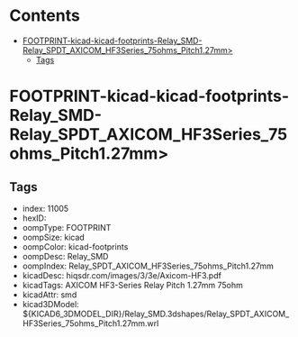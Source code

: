



Contents
========

* [FOOTPRINT-kicad-kicad-footprints-Relay_SMD-Relay_SPDT_AXICOM_HF3Series_75ohms_Pitch1.27mm>](#footprint-kicad-kicad-footprints-relay_smd-relay_spdt_axicom_hf3series_75ohms_pitch127mm)
	* [Tags](#tags)

# FOOTPRINT-kicad-kicad-footprints-Relay_SMD-Relay_SPDT_AXICOM_HF3Series_75ohms_Pitch1.27mm>

## Tags

- index: 11005
- hexID: 
- oompType: FOOTPRINT
- oompSize: kicad
- oompColor: kicad-footprints
- oompDesc: Relay_SMD
- oompIndex: Relay_SPDT_AXICOM_HF3Series_75ohms_Pitch1.27mm
- kicadDesc: hiqsdr.com/images/3/3e/Axicom-HF3.pdf
- kicadTags: AXICOM HF3-Series Relay Pitch 1.27mm 75ohm
- kicadAttr: smd
- kicad3DModel: ${KICAD6_3DMODEL_DIR}/Relay_SMD.3dshapes/Relay_SPDT_AXICOM_HF3Series_75ohms_Pitch1.27mm.wrl
